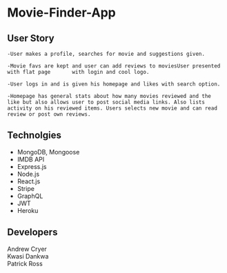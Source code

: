 # Movie-Finder-App

## User Story
```
-User makes a profile, searches for movie and suggestions given.
 
-Movie favs are kept and user can add reviews to moviesUser presented with flat page       with login and cool logo. 

-User logs in and is given his homepage and likes with search option.
 
-Homepage has general stats about how many movies reviewed and the like but also allows user to post social media links. Also lists activity on his reviewed items. Users selects new movie and can read review or post own reviews.
```

## Technolgies
* MongoDB, Mongoose
* IMDB API
* Express.js
* Node.js
* React.js
* Stripe
* GraphQL
* JWT
* Heroku

## Developers
Andrew Cryer
<br>
Kwasi Dankwa
<br>
Patrick Ross
